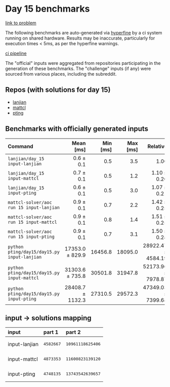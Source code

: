 # Day 15 benchmarks

[link to problem](http://adventofcode.com/2022/day/15)

The following benchmarks are auto-generated via [hyperfine](https://github.com/sharkdp/hyperfine) by a ci system running on shared hardware. Results may be inaccurate, particularly for execution times < 5ms, as per the hyperfine warnings.

[ci pipeline](http://ci.papercode.net:8080/teams/aoc2022/pipelines/aoc-compare-2022)

The "official" inputs were aggregated from repositories participating in the generation of these benchmarks. The "challenge" inputs (if any) were sourced from various places, including the subreddit.

## Repos (with solutions for day 15)


- [lanjian](https://github.com/LanJian/aoc-2022)
- [mattcl](https://github.com/mattcl/aoc2022)
- [pting](https://github.com/pting/aoc2022)

## Benchmarks with officially generated inputs
| Command | Mean [ms] | Min [ms] | Max [ms] | Relative |
|:---|---:|---:|---:|---:|
| `lanjian/day_15 input-lanjian` | 0.6 ± 0.1 | 0.5 | 3.5 | 1.00 |
| `lanjian/day_15 input-mattcl` | 0.7 ± 0.1 | 0.5 | 1.2 | 1.10 ± 0.20 |
| `lanjian/day_15 input-pting` | 0.6 ± 0.1 | 0.5 | 3.0 | 1.07 ± 0.21 |
| `mattcl-solver/aoc run 15 input-lanjian` | 0.9 ± 0.1 | 0.7 | 2.2 | 1.42 ± 0.25 |
| `mattcl-solver/aoc run 15 input-mattcl` | 0.9 ± 0.1 | 0.8 | 1.4 | 1.51 ± 0.25 |
| `mattcl-solver/aoc run 15 input-pting` | 0.9 ± 0.1 | 0.7 | 3.1 | 1.50 ± 0.28 |
| `python pting/day15/day15.py input-lanjian` | 17353.0 ± 829.9 | 16456.8 | 18095.0 | 28922.47 ± 4584.19 |
| `python pting/day15/day15.py input-mattcl` | 31303.6 ± 735.8 | 30501.8 | 31947.8 | 52173.96 ± 7978.87 |
| `python pting/day15/day15.py input-pting` | 28408.7 ± 1132.3 | 27310.5 | 29572.3 | 47349.03 ± 7399.68 |

## input -> solutions mapping
|input|part 1|part 2|
|:---|:---|:---|
|input-lanjian|<pre>4582667</pre>|<pre>10961118625406</pre>|
|input-mattcl|<pre>4873353</pre>|<pre>11600823139120</pre>|
|input-pting|<pre>4748135</pre>|<pre>13743542639657</pre>|
